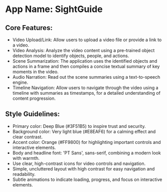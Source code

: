 # **App Name**: SightGuide

## Core Features:

- Video Upload/Link: Allow users to upload a video file or provide a link to a video.
- Video Analysis: Analyze the video content using a pre-trained object detection model to identify objects, people, and actions.
- Scene Summarization: The application uses the identified objects and actions in a frame and then compiles a concise textual summary of key moments in the video.
- Audio Narration: Read out the scene summaries using a text-to-speech engine.
- Timeline Navigation: Allow users to navigate through the video using a timeline with summaries as timestamps, for a detailed understanding of content progression.

## Style Guidelines:

- Primary color: Deep Blue (#3F51B5) to inspire trust and security.
- Background color: Very light blue (#E8EAF6) for a calming effect and clear contrast.
- Accent color: Orange (#FF9800) for highlighting important controls and interactive elements.
- Body and headline font: 'PT Sans', sans-serif, combining a modern look with warmth.
- Use clear, high-contrast icons for video controls and navigation.
- Simple, uncluttered layout with high contrast for easy navigation and readability.
- Subtle animations to indicate loading, progress, and focus on interactive elements.